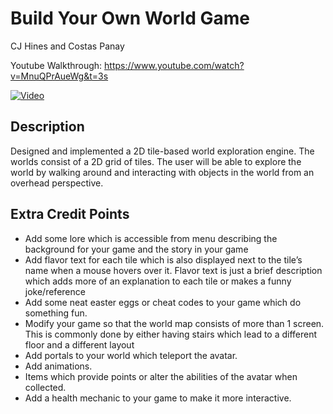 # Build Your Own World Game
CJ Hines and Costas Panay

Youtube Walkthrough: https://www.youtube.com/watch?v=MnuQPrAueWg&t=3s

[![Video](https://img.youtube.com/vi/jXnoFqcAkQA/maxresdefault.jpg)](https://www.youtube.com/watch?v=MnuQPrAueWg&t=3s)

## Description
Designed and implemented a 2D tile-based world exploration engine. The worlds consist of a 2D grid of tiles. The user will be able to explore the world by walking around and interacting with objects in the world from an overhead perspective. 

## Extra Credit Points
- Add some lore which is accessible from menu describing the background for your game and the story in your game
- Add flavor text for each tile which is also displayed next to the tile’s name when a mouse hovers over it. Flavor text is just a brief description which adds more of an explanation to each tile or makes a funny joke/reference
- Add some neat easter eggs or cheat codes to your game which do something fun. 
- Modify your game so that the world map consists of more than 1 screen. This is commonly done by either having stairs which lead to a different floor and a different layout
- Add portals to your world which teleport the avatar.
- Add animations.
- Items which provide points or alter the abilities of the avatar when collected.
- Add a health mechanic to your game to make it more interactive.
